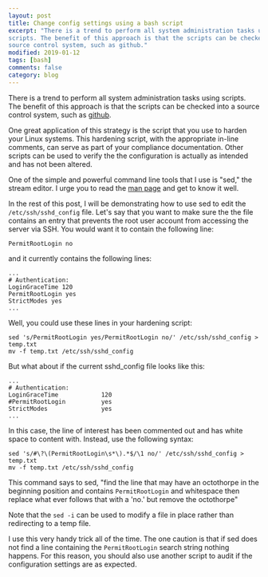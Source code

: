 ```yaml
---
layout: post
title: Change config settings using a bash script
excerpt: "There is a trend to perform all system administration tasks using
scripts. The benefit of this approach is that the scripts can be checked into a
source control system, such as github."
modified: 2019-01-12
tags: [bash]
comments: false
category: blog
---
```


There is a trend to perform all system administration tasks using scripts. The
benefit of this approach is that the scripts can be checked into a source
control system, such as <a href="https://github.com/"
target="_blank">github</a>.

One great application of this strategy is the script that you use to harden
your Linux systems.  This hardening script, with the appropriate in-line
comments, can serve as part of your compliance documentation.  Other scripts
can be used to verify the the configuration is actually as intended and has not
been altered.

One of the simple and powerful command line tools that I use is "sed," the
stream editor.  I urge you to read the <a
href="http://www.gnu.org/software/sed/manual/sed.txt" target="_blank">man
page</a> and get to know it well.

In the rest of this post, I will be demonstrating how to use sed to edit the
`/etc/ssh/sshd_config` file.  Let's say that you want to make sure the the file
contains an entry that prevents the root user account from accessing the server
via SSH.  You would want it to contain the following line:

```
PermitRootLogin no
```

and it currently contains the following lines:

```
...
# Authentication:
LoginGraceTime 120
PermitRootLogin yes
StrictModes yes
...
```

Well, you could use these lines in your hardening script:

```
sed 's/PermitRootLogin yes/PermitRootLogin no/' /etc/ssh/sshd_config > temp.txt
mv -f temp.txt /etc/ssh/sshd_config
```

But what about if the current sshd_config file looks like this:

```
...
# Authentication:
LoginGraceTime            120
#PermitRootLogin          yes
StrictModes               yes
...
```

In this case, the line of interest has been commented out and has white space
to content with.  Instead, use the following syntax:

```
sed 's/#\?\(PermitRootLogin\s*\).*$/\1 no/' /etc/ssh/sshd_config > temp.txt
mv -f temp.txt /etc/ssh/sshd_config
```

This command says to sed, "find the line that may have an octothorpe in the
beginning position and contains `PermitRootLogin` and whitespace then replace
what ever follows that with a 'no.' but remove the octothorpe"

Note that the `sed -i` can be used to modify a file in place rather than
redirecting to a temp file.

I use this very handy trick all of the time. The one caution is that if sed
does not find a line containing the `PermitRootLogin` search string nothing
happens. For this reason, you should also use another script to audit if the
configuration settings are as expected.
